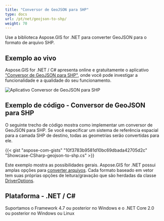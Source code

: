 ```yaml
---
title: "Conversor de GeoJSON para SHP"
type: docs
url: /pt/net/geojson-to-shp/
weight: 70
---
```


Use a biblioteca Aspose.GIS for .NET para converter GeoJSON para o formato de arquivo SHP.

## **Exemplo ao vivo**

Aspose.GIS for .NET / C# apresenta online e gratuitamente o aplicativo ["Conversor de GeoJSON para SHP"](https://products.aspose.app/gis/conversion/geojson-to-shp), onde você pode investigar a funcionalidade e a qualidade do seu funcionamento.

![Aplicativo Conversor de GeoJSON para SHP](conversion.png)

## **Exemplo de código - Conversor de GeoJSON para SHP**

O seguinte trecho de código mostra como implementar um conversor de GeoJSON para SHP. Se você especificar um sistema de referência espacial para a camada SHP de destino, todas as geometrias serão convertidas para ele. 

{{< gist "aspose-com-gists" "10f3783b9581d10bc69dbada42705d2c" "Showcase-CSharp-geojson-to-shp.cs" >}}

Este exemplo mostra as possibilidades gerais. Aspose.GIS for .NET possui amplas opções para [converter arquivos](https://docs.aspose.com/gis/net/vector-layers/). Cada formato baseado em vetor tem suas próprias opções de leitura/gravação que são herdadas da classe [DriverOptions](https://reference.aspose.com/gis/net/aspose.gis/driveroptions).

## **Plataforma - .NET / C#**

Suportamos o Framework 4.7 ou posterior no Windows e o .NET Core 2.0 ou posterior no Windows ou Linux
